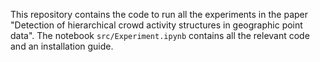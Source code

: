 This repository contains the code to run all the experiments in the paper "Detection of hierarchical crowd activity structures in geographic point data". The notebook `src/Experiment.ipynb` contains all the relevant code and an installation guide. 

